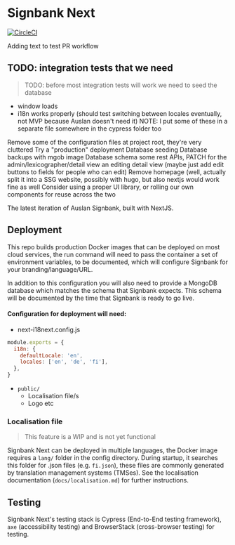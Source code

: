 # Signbank Next
[![CircleCI](https://dl.circleci.com/status-badge/img/gh/r-tae/signbank-next/tree/main.svg?style=svg)](https://dl.circleci.com/status-badge/redirect/gh/r-tae/signbank-next/tree/main)

Adding text to test PR workflow


## TODO: integration tests that we need
> TODO: before most integration tests will work we need to seed the database
- window loads
- i18n works properly (should test switching between locales eventually, not MVP because Auslan doesn't need it) 
NOTE: I put some of these in a separate file somewhere in the cypress folder too

Remove some of the configuration files at project root, they're very cluttered
Try a "production" deployment
Database seeding
Database backups with mgob image
Database schema
some rest APIs, PATCH for the admin/lexicographer/detail view
an editing detail view (maybe just add edit buttons to fields for people who can edit)
Remove homepage
(well, actually split it into a SSG website, possibly with hugo, but also nextjs would work fine as well
Consider using a proper UI library, or rolling our own components for reuse across the two


The latest iteration of Auslan Signbank, built with NextJS.

## Deployment

This repo builds production Docker images that can be deployed on most cloud services, the run command will need to pass the container a set of environment variables, to be documented, which will configure Signbank for your branding/language/URL.

In addition to this configuration you will also need to provide a MongoDB database which matches the schema that Signbank expects. This schema will be documented by the time that Signbank is ready to go live.

<!-- TODO: flesh out this documentation, and add multiple .md topic specific documents in a /docs folder -->

#### Configuration for deployment will need:

- next-i18next.config.js

```js
module.exports = {
  i18n: {
    defaultLocale: 'en',
    locales: ['en', 'de', 'fi'],
  },
}
```

- `public/`
  - Localisation file/s
  - Logo etc

### Localisation file

> This feature is a WIP and is not yet functional

Signbank Next can be deployed in multiple languages, the Docker image requires a `lang/` folder in the config directory. During startup, it searches this folder for <locale>.json files (e.g. `fi.json`), these files are commonly generated by translation management systems (TMSes). See the localisation documentation (`docs/localisation.md`) for further instructions.

## Testing

Signbank Next's testing stack is Cypress (End-to-End testing framework), `axe` (accessibility testing) and BrowserStack (cross-browser testing) for testing.

